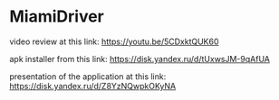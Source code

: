 # MiamiDriver

video review at this link: https://youtu.be/5CDxktQUK60

apk installer from this link: https://disk.yandex.ru/d/tUxwsJM-9qAfUA

presentation of the application at this link: https://disk.yandex.ru/d/Z8YzNQwpkOKyNA
